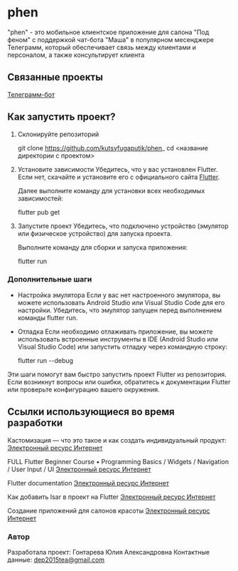 # phen

"phen" - это мобильное клиентское приложение для салона "Под феном" с поддержкой чат-бота "Маша" в популярном месенджере Телеграмм, который обеспечивает связь между клиентами и персоналом, а также консультирует клиента

## Связанные проекты
[Телеграмм-бот](https://github.com/kutsyfugaputik/masha_bot_for_phen)

## Как запустить проект?
1. Склонируйте репозиторий
  
   git clone https://github.com/kutsyfugaputik/phen_
   cd <название директории с проектом>
   
2. Установите зависимости
   Убедитесь, что у вас установлен Flutter. Если нет, скачайте и установите его с официального сайта [Flutter](https://flutter.dev).

   Далее выполните команду для установки всех необходимых зависимостей:
  
   flutter pub get
   
3. Запустите проект
   Убедитесь, что подключено устройство (эмулятор или физическое устройство) для запуска проекта.

   Выполните команду для сборки и запуска приложения:
  
   flutter run
   
### Дополнительные шаги

- Настройка эмулятора
  Если у вас нет настроенного эмулятора, вы можете использовать Android Studio или Visual Studio Code для его настройки. Убедитесь, что эмулятор запущен перед выполнением команды flutter run.

- Отладка
  Если необходимо отлаживать приложение, вы можете использовать встроенные инструменты в IDE (Android Studio или Visual Studio Code) или запустить отладку через командную строку:
 
  flutter run --debug
  
Эти шаги помогут вам быстро запустить проект Flutter из репозитория. Если возникнут вопросы или ошибки, обратитесь к документации Flutter или проверьте конфигурацию вашего окружения.

## Ссылки использующиеся во время разработки
Кастомизация — что это такое и как создать индивидуальный продукт: [Электронный ресурс Интернет](https://zvonobot.ru/blog/kastomizatsiya-chto-eto-takoe-i-kak-sozdat-individualnyy-produkt)

FULL Flutter Beginner Course • Programming Basics / Widgets / Navigation / User Input / UI [Электронный ресурс Интернет](https://www.youtube.com/@createdbykoko)

Flutter documentation [Электронный ресурс Интернет](https://docs.flutter.dev/)

Как добавить Isar в проект на Flutter [Электронный ресурс Интернет](https://habr.com/ru/articles/673068/ )

Создание приложений для салонов красоты [Электронный ресурс Интернет](https://livetyping.com/ru/sozdanie-prilozheniya-dlya-salonov-krasoty)

### Автор
 Разработала проект: Гонтарева Юлия Александровна Контактные данные: dep2015tea@gmail.com

